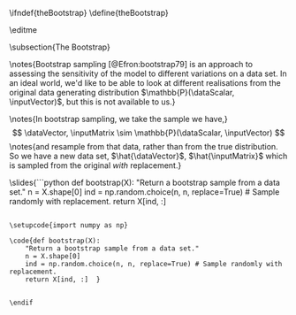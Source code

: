 \ifndef{theBootstrap}
\define{theBootstrap}

\editme


\subsection{The Bootstrap}

\notes{Bootstrap sampling [@Efron:bootstrap79] is an approach to assessing the sensitivity of the model to different variations on a data set. In an ideal world, we'd like to be able to look at different realisations from the original data generating distribution $\mathbb{P}(\dataScalar, \inputVector)$, but this is not available to us.}

\notes{In bootstrap sampling, we take the sample we have,}
$$
\dataVector, \inputMatrix \sim \mathbb{P}(\dataScalar, \inputVector)
$$
\notes{and resample from that data, rather than from the true distribution. So we have a new data set, $\hat{\dataVector}$, $\hat{\inputMatrix}$ which is sampled from the original *with* replacement.}

\slides{```python
def bootstrap(X):
    "Return a bootstrap sample from a data set."
    n = X.shape[0]
    ind = np.random.choice(n, n, replace=True) # Sample randomly with replacement.
    return X[ind, :]
```}

\setupcode{import numpy as np}
	
\code{def bootstrap(X):
    "Return a bootstrap sample from a data set."
    n = X.shape[0]
    ind = np.random.choice(n, n, replace=True) # Sample randomly with replacement.
    return X[ind, :]  }
	

\endif
